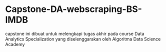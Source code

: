 # Capstone-DA-webscraping-BS-IMDB
capstone ini dibuat untuk melengkapi tugas akhir pada course Data Analytics Specialization yang diselenggarakan oleh Algoritma Data Science Academy
